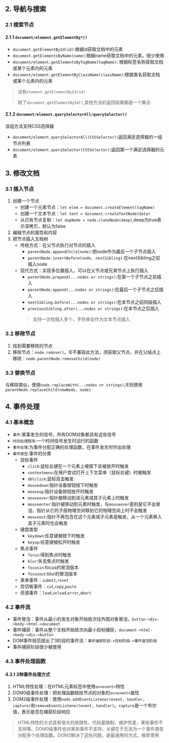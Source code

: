 ## 2. 导航与搜索
### 2.1 搜索节点
#### 2.1.1 ```document/element.getElementBy*()```
+ ```document.getElementById(id)```:根据id获取文档中的元素
+ ```document.getElementsByName(name)```:根据name获取文档中的元素，很少使用
+ ```document/element.getElementsByTagName(tagName)```: 根据标签名称获取文档或某个元素内的元素
+ ```document/element.getElementByClassName(className)```:根据类名获取文档或某个元素内的元素
> 没有```element.getElementById(id)```

> 除了```document.getElementById()```,其他方法的返回结果都是一个集合

#### 2.1.2 ```document/element.querySelectorAll/querySelector()```
该组方法支持CSS选择器
+ ```document/element.querySelectorAll(CSSSelector)```:返回满足选择器的一组节点列表
+ ```document/element.querySelector(CSSSelector)```:返回第一个满足选择器的元素


## 3. 修改文档
### 3.1 插入节点
1. 创建一个节点
    + 创建一个元素节点：```let elem = document.createElement(tagName)```
    + 创建一个文本节点：```let text = document.createTextNode(data)``` 
    + 从已有节点复制：```let dupNode = node.cloneNode(deep)```,deep为true表示深拷贝，默认为false
2. 编辑节点的属性和内容
3. 把节点插入文档树
    + 传统方式：在父节点执行对节点的插入
      + ```parentNode.appendChild(node)```:把node作为最后一个子节点插入
      + ```parentNode.insertBefore(node, nextSibling)```:在nextSibling之前插入node
    + 现代方式：实现多位置插入，可以在父节点或兄弟节点上执行插入
      + ```parentNode.prepend(...nodes or strings)```:在第一个子节点之前插入
      + ```parentNode.append(...nodes or strings)```:在最后一个子节点之后插入
      + ```nextSibling.before(...nodes or strings)```:在本节点之前同级插入
      + ```previousSibling.after(...nodes or strings)```:在本节点之后插入
      > 支持一次性插入多个，字符串会作为文本节点插入
### 3.2 移除节点
1. 找到需要移除的节点
2. 移除节点：```node.remove()```。IE不兼容此方法，须获取父节点，并在父结点上移除：```node.parentNode.removeChild(node)```
### 3.3 替换节点
与移除类似，使用```node.replaceWith(...nodes or strings)```,IE则使用```parentNode.replaceChild(newNode, node)```

## 4. 事件处理
### 4.1 基本概念
+ ```事件```:某事发生的信号，所有DOM对象都具有这些信号
+ ```时间处理程序```:一个时间信号发生时运行的函数
+ ```事件处理```:为事件分配正确的处理函数，在事件发生时作出处理
+ ```事件类型```:事件的分类
  + 鼠标事件
    + ```click```:鼠标左键在一个元素上被按下且被放开时触发
    + ```contextmenu```:在用户尝试打开上下文菜单（鼠标右键）时被触发
    + ```dblclick```:鼠标双击触发
    + ```mousedown```:指针设备按钮按下时触发
    + ```mouseup```:指针设备按钮放开时触发
    + ```mouseover```:指针被移动到该元素或其子元素上时触发
    + ```mouseenter```:指针被移动到元素时触发，与```mouseover```差别是它不会冒泡，指针从它的子层物理空间移到它的物理空间上时不会触发
    + ```mouseout```:指针不再包含在这个元素或子元素是触发，从一个元素移入其子元素时也会触发
  + 键盘类型
    + ```keydown```:任意键被按下时触发
    + ```keyup```:任意键被松开时触发
  + 焦点事件
    + ```focus```:得到焦点时触发
    + ```blur```:失去焦点时触发
    + ```focusin```:focus的冒泡版本
    + ```focusout```:blur的冒泡版本
  + 表单事件：```submit```,```reset```
  + 剪切板事件：```cut```,```copy```,```paste```
  + 资源事件：```load```,```unload```,```error```,```abort```
### 4.2 事件流
+ 事件冒泡：事件从最小的发生对象开始依次往外围对象冒泡，```button->div->body->html->document```
+ 事件捕获：事件从整个文档开始依次向最小目标捕获，```document->html->body->div->button```
+ DOM事件规范提出了3阶段的事件流：```事件捕获阶段->目标阶段->事件冒泡阶段```
+ 事件捕获阶段很少被使用
### 4.3 事件处理函数
#### 4.3.1 3种事件处理方式
1. HTML特性处理：在HTML元素标签中使用```on<event>```特性
2. DOM0级事件处理：把处理函数赋给节点的对象的```on<event>```属性
3. DOM2级事件处理：使用```node.addEventListener(event, handler, capture)```和```removeEventListener(event, handler)```。```capture```是一个布尔值，表示是否在捕获阶段响应
> HTML特性的方式具有很大的局限性，代码量限制，维护性差，某些事件不支持等。DOM0级事件也对某些事件不支持，关键在于无法为一个事件类型分配多个处理函数。DOM2解决了这些问题，是最通用的方式，推荐使用
